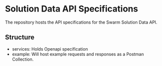 # Solution Data API Specifications

The repository hosts the API specifications for the Swarm Solution Data API.

## Structure

  - services: Holds Openapi specification
  - example: Will host example requests and responses as a Postman Collection.
